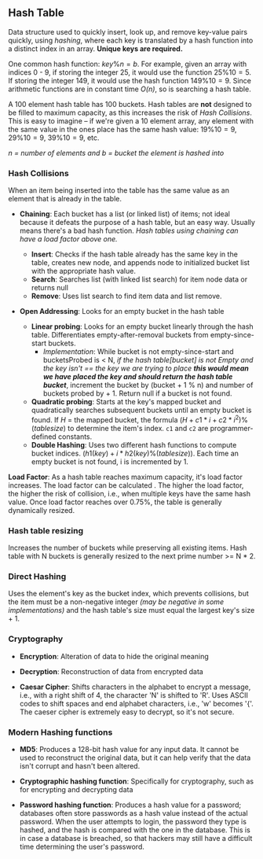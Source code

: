 ## Hash Table
Data structure used to quickly insert, look up, and remove key-value pairs quickly, using *hashing*, where each key is translated by a hash function into a distinct index in an array. **Unique keys are required.**

One common hash function: $key \% n = b$. For example, given an array with indices 0 - 9, if storing the integer 25, it would use the function $25 \% 10 = 5$. If storing the integer 149, it would use the hash function $149 \% 10 = 9$. Since arithmetic functions are in constant time *O(n)*, so is searching a hash table. 

A 100 element hash table has 100 buckets. Hash tables are **not** designed to be filled to maximum capacity, as this increases the risk of *Hash Collisions*. This is easy to imagine – if we're given a 10 element array, any element with the same value in the ones place has the same hash value: $19 \% 10 = 9$, $29 \% 10 = 9$, $39 \% 10 = 9$, etc.

*n = number of elements and b = bucket the element is hashed into*

### Hash Collisions
When an item being inserted into the table has the same value as an element that is already in the table.

- **Chaining**: Each bucket has a list (or linked list) of items; not ideal because it defeats the purpose of a hash table, but an easy way. Usually means there's a bad hash function. *Hash tables using chaining can have a load factor above one.*

    - **Insert**: Checks if the hash table already has the same key in the table, creates new node, and appends node to initialized bucket list with the appropriate hash value.
    - **Search**: Searches list (with linked list search) for item node data or returns null
    - **Remove**: Uses list search to find item data and list remove.

- **Open Addressing**: Looks for an empty bucket in the hash table
    - **Linear probing**: Looks for an empty bucket linearly through the hash table. Differentiates empty-after-removal buckets from empty-since-start buckets. 
        - *Implementation*: While bucket is not empty-since-start and bucketsProbed is < N, *if the hash table[bucket] is not Empty and the key isn't == the key we are trying to place* ***this would mean we have placed the key and should return the hash table bucket***, increment the bucket by (bucket + 1 % n) and number of buckets probed by + 1. Return null if a bucket is not found.
    - **Quadratic probing**: Starts at the key's mapped bucket and quadratically searches subsequent buckets until an empty bucket is found. If $H$ = the mapped bucket, the formula $(H + c1 * i + c2 * i^2) \% (tablesize)$ to determine the item's index. `c1` and `c2` are programmer-defined constants.
    - **Double Hashing**: Uses two different hash functions to compute bucket indices. $(h1(key) + i * h2(key) \% (tablesize))$. Each time an empty bucket is not found, i is incremented by 1. 

**Load Factor**: As a hash table reaches maximum capacity, it's load factor increases. The load factor can be calculated . The higher the load factor, the higher the risk of collision, i.e., when multiple keys have the same hash value. Once load factor reaches over 0.75%, the table is generally dynamically resized.


### Hash table resizing
Increases the number of buckets while preserving all existing items. Hash table with N buckets is generally resized to the next prime number >= N * 2. 

### Direct Hashing
Uses the element's key as the bucket index, which prevents collisions, but the item must be a non-negative integer *(may be negative in some implementations)* and the hash table's size must equal the largest key's size + 1.

### Cryptography
- **Encryption**: Alteration of data to hide the original meaning
- **Decryption**: Reconstruction of data from encrypted data

- **Caesar Cipher**: Shifts characters in the alphabet to encrypt a message, i.e., with a right shift of 4, the character 'N' is shifted to 'R'. Uses ASCII codes to shift spaces and end alphabet characters, i.e., 'w' becomes '{'. The caeser cipher is extremely easy to decrypt, so it's not secure.

### Modern Hashing functions
- **MD5**: Produces a 128-bit hash value for any input data. It cannot be used to reconstruct the original data, but it can help verify that the data isn't corrupt and hasn't been altered. 

- **Cryptographic hashing function**: Specifically for cryptography, such as for encrypting and decrypting data

- **Password hashing function**: Produces a hash value for a password; databases often store passwords as a hash value instead of the actual password. When the user attempts to login, the password they type is hashed, and the hash is compared with the one in the database. This is in case a database is breached, so that hackers may still have a difficult time determining the user's password. 